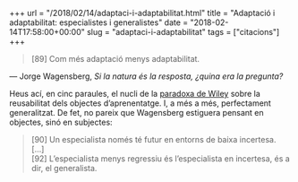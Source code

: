 +++
url = "/2018/02/14/adaptaci-i-adaptabilitat.html"
title = "Adaptació i adaptabilitat: especialistes i generalistes"
date = "2018-02-14T17:58:00+00:00"
slug = "adaptaci-i-adaptabilitat"
tags = ["citacions"]
+++

> [89] Com més adaptació menys adaptabilitat.

— Jorge Wagensberg, *Si la natura és la resposta, ¿quina era la pregunta?*

Heus ací, en cinc paraules, el nucli de la [paradoxa de Wiley](http://opencontent.org/docs/paradox.html) sobre la reusabilitat dels objectes d’aprenentatge. I, a més a més, perfectament generalitzat. De fet, no pareix que Wagensberg estiguera pensant en objectes, sinó en subjectes:

> [90] Un especialista només té futur en entorns de baixa incertesa.  
> […]  
> [92] L’especialista menys regressiu és l’especialista en incertesa, és a dir, el generalista.

